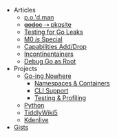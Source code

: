 <!-- markdownlint-disable-next-line MD041 -->
* Articles
  * [p.o.'d.man](/art/podman)
  * [~~godoc~~ ⇢ pkgsite](/art/pkgsite)
  * [Testing for Go Leaks](/art/leaky)
  * [M0 _is_ Special](/art/namspill)
  * [Capabilities Add/Drop](/art/cap-add-drop)
  * [Incontinentainers](/art/incontinentainers)
  * [Debug Go as Root](/art/debugroot)
* Projects
  * [Go-ing Nowhere](/gone)
    * [Namespaces & Containers](/go-low)
    * [CLI Support](/go-cli)
    * [Testing & Profiling](go-testprof)
  * [Python](/spam)
  * [TiddlyWiki5](/tiddlywiki)
  * [Kdenlive](/kdenlive)
* [Gists](https://gist.github.com/TheDiveO)
